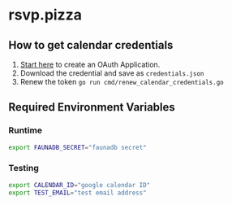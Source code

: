 # rsvp.pizza

## How to get calendar credentials
1. [Start here](https://support.google.com/googleapi/answer/6158849?hl=en&ref_topic=7013279) to create an OAuth Application.
2. Download the credential and save as `credentials.json`
3. Renew the token `go run cmd/renew_calendar_credentials.go`

## Required Environment Variables

### Runtime
```sh
export FAUNADB_SECRET="faunadb secret"
```

### Testing
```sh
export CALENDAR_ID="google calendar ID"
export TEST_EMAIL="test email address"
```
